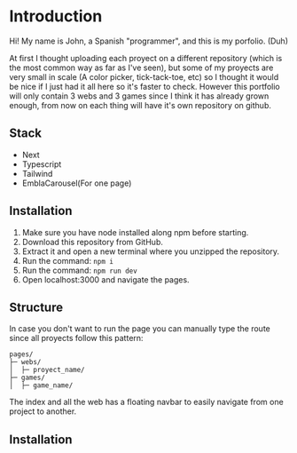 # Introduction

Hi! My name is John, a Spanish "programmer", and this is my porfolio. (Duh)

At first I thought uploading each proyect on a different repository (which is the most common way as far as I've seen), but some of my proyects are very small in scale (A color picker, tick-tack-toe, etc) so I thought it would be nice if I just had it all here so it's faster to check. However this portfolio will only contain 3 webs and 3 games since I think it has already grown enough, from now on each thing will have it's own repository on github.

## Stack

- Next
- Typescript
- Tailwind
- EmblaCarousel(For one page)

## Installation

1. Make sure you have node installed along npm before starting.
2. Download this repository from GitHub.
3. Extract it and open a new terminal where you unzipped the repository.
4. Run the command:
   `npm i`
5. Run the command:
   `npm run dev`
6. Open localhost:3000 and navigate the pages.

## Structure

In case you don't want to run the page you can manually type the route since all proyects follow this pattern:

```
pages/
├─ webs/
│  ├─ proyect_name/
├─ games/
│  ├─ game_name/

```

The index and all the web has a floating navbar to easily navigate from one project to another.

## Installation
